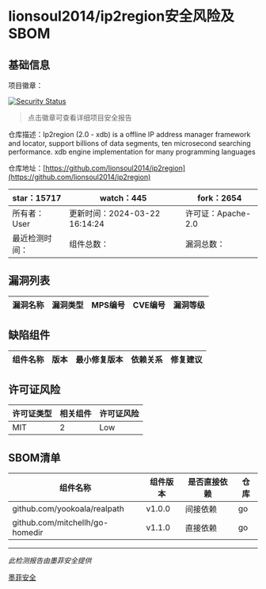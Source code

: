 # lionsoul2014/ip2region安全风险及SBOM

## 基础信息

项目徽章：

[![Security Status](https://www.murphysec.com/platform3/v31/badge/1773053892610232320.svg)](https://www.murphysec.com/console/report/1767978513490370560/1773053892610232320)

> 点击徽章可查看详细项目安全报告

仓库描述：Ip2region (2.0 - xdb) is a offline IP address manager framework and locator, support billions of data segments, ten microsecond searching performance. xdb engine implementation for many programming languages

仓库地址：[https://github.com/lionsoul2014/ip2region](https://github.com/lionsoul2014/ip2region)

| star：15717 | watch：445 | fork：2654 |
| ----------- | -------------- | ------------ |
| 所有者：User | 更新时间：2024-03-22 16:14:24 | 许可证：Apache-2.0 |
| 最近检测时间： | 组件总数： | 漏洞总数： |




## 漏洞列表

| 漏洞名称 | 漏洞类型 | MPS编号 | CVE编号 | 漏洞等级 |
| ------- | ------ | ------- | ------ | ----- |





## 缺陷组件

| 组件名称 | 版本 | 最小修复版本 | 依赖关系 | 修复建议 |
| -------- | ---- | ------------ | -------- | -------- |





## 许可证风险

| 许可证类型 | 相关组件 | 许可证风险 |
| ---------- | -------- | ---------- |
|MIT|2|Low|




## SBOM清单

| 组件名称 | 组件版本 | 是否直接依赖 | 仓库 |
| -------- | -------- | ------------ | ---- |
|github.com/yookoala/realpath|v1.0.0|间接依赖|go|
|github.com/mitchellh/go-homedir|v1.1.0|直接依赖|go|


------

*此检测报告由墨菲安全提供*

[墨菲安全](www.murphysec.com)